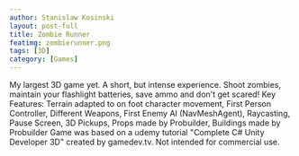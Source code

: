 ```yaml
---
author: Stanislaw Kosinski
layout: post-full
title: Zombie Runner
featimg: zombierunner.png
tags: [3D]
category: [Games]
---
```


My largest 3D game yet. A short, but intense experience. Shoot zombies, maintain your flashlight batteries, save ammo and don't get scared!
Key Features: Terrain adapted to on foot character movement, First Person Controller, Different Weapons, First Enemy AI (NavMeshAgent), Raycasting, Pause Screen, 3D Pickups, Props made by Probuilder, Buildings made by Probuilder
Game was based on a udemy tutorial "Complete C# Unity Developer 3D" created by gamedev.tv.
Not intended for commercial use.